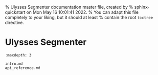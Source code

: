 % Ulysses Segmenter documentation master file, created by
% sphinx-quickstart on Mon May 16 10:01:41 2022.
% You can adapt this file completely to your liking, but it should at least
% contain the root `toctree` directive.

# Ulysses Segmenter

```{toctree}
:maxdepth: 3

intro.md
api_reference.md
```
